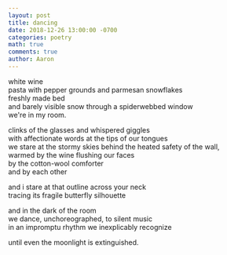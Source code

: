 ```yaml
---
layout: post
title: dancing
date: 2018-12-26 13:00:00 -0700
categories: poetry 
math: true
comments: true
author: Aaron
---
```


white wine  
pasta with pepper grounds and parmesan snowflakes  
freshly made bed  
and barely visible snow through a spiderwebbed window  
we're in my room.  

clinks of the glasses and whispered giggles  
with affectionate words at the tips of our tongues  
we stare at the stormy skies behind the heated safety of the wall,  
warmed by the wine flushing our faces  
by the cotton-wool comforter  
and by each other  

and i stare at that outline across your neck  
tracing its fragile butterfly silhouette  

and in the dark of the room  
we dance, unchoreographed, to silent music  
in an impromptu rhythm we inexplicably recognize  

until even the moonlight is extinguished.